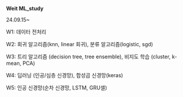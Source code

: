 **Weit ML_study**
  
24.09.15~

W1: 데이터 전처리

W2: 회귀 알고리즘(knn, linear 회귀), 분류 알고리즘(logistic, sgd)

W3: 트리 알고리즘 (decision tree, tree ensemble), 비지도 학습 (cluster, k-mean, PCA)

W4: 딥러닝 (인공/심층 신경망), 합성곱 신경망(keras)

W5: 인공 신경망(순차 신경망, LSTM, GRU셀)

